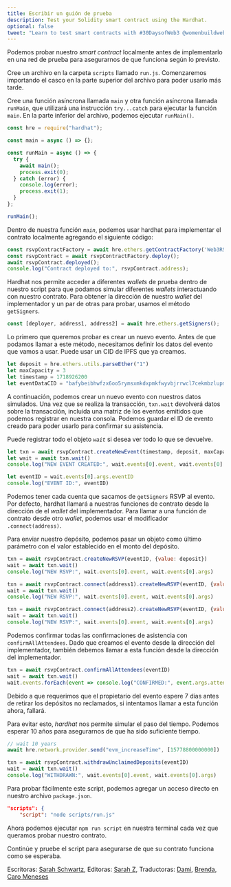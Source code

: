 ```yaml
---
title: Escribir un guión de prueba
description: Test your Solidity smart contract using the Hardhat.
optional: false
tweet: "Learn to test smart contracts with #30DaysofWeb3 @womenbuildweb3 ✍️"
---
```


Podemos probar nuestro *smart contract* localmente antes de implementarlo en una red de prueba para asegurarnos de que funciona según lo previsto.

Cree un archivo en la carpeta `scripts` llamado `run.js`. Comenzaremos importando el casco en la parte superior del archivo para poder usarlo más tarde.

Cree una función asíncrona llamada `main` y otra función asíncrona llamada `runMain`, que utilizará una instrucción `try...catch` para ejecutar la función `main`. En la parte inferior del archivo, podemos ejecutar `runMain()`.

```javascript
const hre = require("hardhat");

const main = async () => {};

const runMain = async () => {
  try {
    await main();
    process.exit(0);
  } catch (error) {
    console.log(error);
    process.exit(1);
  }
};

runMain();
```

Dentro de nuestra función *`main`*, podemos usar hardhat para implementar el contrato localmente agregando el siguiente código:

```javascript
const rsvpContractFactory = await hre.ethers.getContractFactory('Web3RSVP');
const rsvpContract = await rsvpContractFactory.deploy();
await rsvpContract.deployed();
console.log("Contract deployed to:", rsvpContract.address);
```

Hardhat nos permite acceder a diferentes *wallets* de prueba dentro de nuestro script para que podamos simular diferentes *wallets* interactuando con nuestro contrato. Para obtener la dirección de nuestro *wallet* del implementador y un par de otras para probar, usamos el método `getSigners`.

```javascript
const [deployer, address1, address2] = await hre.ethers.getSigners();
```

Lo primero que queremos probar es crear un nuevo evento. Antes de que podamos llamar a este método, necesitamos definir los datos del evento que vamos a usar. Puede usar un CID de IPFS que ya creamos.

```javascript
let deposit = hre.ethers.utils.parseEther("1")
let maxCapacity = 3
let timestamp = 1718926200
let eventDataCID = "bafybeibhwfzx6oo5rymsxmkdxpmkfwyvbjrrwcl7cekmbzlupmp5ypkyfi"
```
A continuación, podemos crear un nuevo evento con nuestros datos simulados. Una vez que se realiza la transacción, `txn.wait` devolverá datos sobre la transacción, incluida una matriz de los eventos emitidos que podemos registrar en nuestra consola. Podemos guardar el ID de evento creado para poder usarlo para confirmar su asistencia.

Puede registrar todo el objeto *`wait`* si desea ver todo lo que se devuelve.

```javascript
let txn = await rsvpContract.createNewEvent(timestamp, deposit, maxCapacity, eventDataCID)
let wait = await txn.wait()
console.log("NEW EVENT CREATED:", wait.events[0].event, wait.events[0].args)

let eventID = wait.events[0].args.eventID
console.log("EVENT ID:", eventID)
```

Podemos tener cada cuenta que sacamos de `getSigners` RSVP al evento. Por defecto, hardhat llamará a nuestras funciones de contrato desde la dirección de el *wallet* del implementador. Para llamar a una función de contrato desde otro *wallet*, podemos usar el modificador `.connect(address)`.

Para enviar nuestro depósito, podemos pasar un objeto como último parámetro con el valor establecido en el monto del depósito.

```javascript
txn = await rsvpContract.createNewRSVP(eventID, {value: deposit})
wait = await txn.wait()
console.log("NEW RSVP:", wait.events[0].event, wait.events[0].args)

txn = await rsvpContract.connect(address1).createNewRSVP(eventID, {value: deposit})
wait = await txn.wait()
console.log("NEW RSVP:", wait.events[0].event, wait.events[0].args)

txn = await rsvpContract.connect(address2).createNewRSVP(eventID, {value: deposit})
wait = await txn.wait()
console.log("NEW RSVP:", wait.events[0].event, wait.events[0].args)
```

Podemos confirmar todas las confirmaciones de asistencia con `confirmAllAttendees`. Dado que creamos el evento desde la dirección del implementador, también debemos llamar a esta función desde la dirección del implementador.

```javascript
txn = await rsvpContract.confirmAllAttendees(eventID)
wait = await txn.wait()
wait.events.forEach(event => console.log("CONFIRMED:", event.args.attendeeAddress))
```

Debido a que requerimos que el propietario del evento espere 7 días antes de retirar los depósitos no reclamados, si intentamos llamar a esta función ahora, fallará.

Para evitar esto, *hardhat* nos permite simular el paso del tiempo. Podemos esperar 10 años para asegurarnos de que ha sido suficiente tiempo.

```javascript
// wait 10 years
await hre.network.provider.send("evm_increaseTime", [15778800000000])

txn = await rsvpContract.withdrawUnclaimedDeposits(eventID)
wait = await txn.wait()
console.log("WITHDRAWN:", wait.events[0].event, wait.events[0].args)
```

Para probar fácilmente este script, podemos agregar un acceso directo en nuestro archivo `package.json`.

```json
"scripts": {
    "script": "node scripts/run.js"
```

Ahora podemos ejecutar `npm run script` en nuestra terminal cada vez que queramos probar nuestro contrato.

Continúe y pruebe el script para asegurarse de que su contrato funciona como se esperaba.

Escritoras: [Sarah Schwartz](https://twitter.com/schwartzswartz),
Editoras: [Sarah Z](https://twitter.com/haegeez),
Traductoras: [Dami](https://twitter.com/dakitidami), [Brenda](https://twitter.com/engineerbrenda), [Caro Meneses](https://twitter.com/carmedinat)